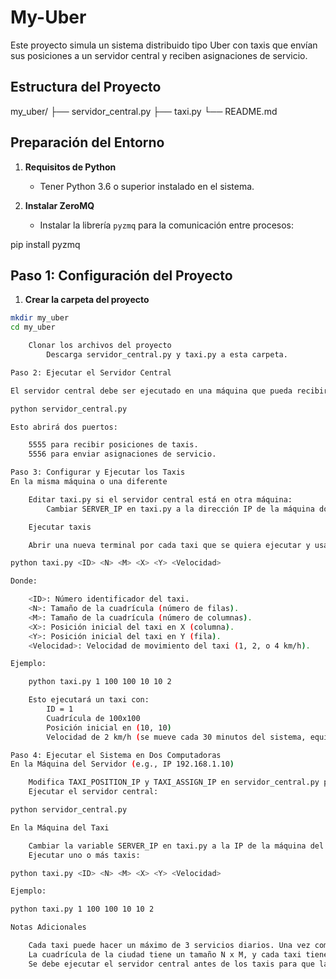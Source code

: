 # My-Uber

Este proyecto simula un sistema distribuido tipo Uber con taxis que envían sus posiciones a un servidor central y reciben asignaciones de servicio.

## Estructura del Proyecto

my_uber/ 
├── servidor_central.py 
├── taxi.py 
└── README.md

## Preparación del Entorno

1. **Requisitos de Python**
   - Tener Python 3.6 o superior instalado en el sistema.

2. **Instalar ZeroMQ**
   - Instalar la librería `pyzmq` para la comunicación entre procesos:

pip install pyzmq

## Paso 1: Configuración del Proyecto

1. **Crear la carpeta del proyecto**

```bash
mkdir my_uber
cd my_uber

    Clonar los archivos del proyecto
        Descarga servidor_central.py y taxi.py a esta carpeta.

Paso 2: Ejecutar el Servidor Central

El servidor central debe ser ejecutado en una máquina que pueda recibir conexiones de los taxis.

python servidor_central.py

Esto abrirá dos puertos:

    5555 para recibir posiciones de taxis.
    5556 para enviar asignaciones de servicio.

Paso 3: Configurar y Ejecutar los Taxis
En la misma máquina o una diferente

    Editar taxi.py si el servidor central está en otra máquina:
        Cambiar SERVER_IP en taxi.py a la dirección IP de la máquina donde está corriendo el servidor central.

    Ejecutar taxis

    Abrir una nueva terminal por cada taxi que se quiera ejecutar y usar el siguiente comando:

python taxi.py <ID> <N> <M> <X> <Y> <Velocidad>

Donde:

    <ID>: Número identificador del taxi.
    <N>: Tamaño de la cuadrícula (número de filas).
    <M>: Tamaño de la cuadrícula (número de columnas).
    <X>: Posición inicial del taxi en X (columna).
    <Y>: Posición inicial del taxi en Y (fila).
    <Velocidad>: Velocidad de movimiento del taxi (1, 2, o 4 km/h).

Ejemplo:

    python taxi.py 1 100 100 10 10 2

    Esto ejecutará un taxi con:
        ID = 1
        Cuadrícula de 100x100
        Posición inicial en (10, 10)
        Velocidad de 2 km/h (se mueve cada 30 minutos del sistema, equivalente a 15 segundos de tiempo real).

Paso 4: Ejecutar el Sistema en Dos Computadoras
En la Máquina del Servidor (e.g., IP 192.168.1.10)

    Modifica TAXI_POSITION_IP y TAXI_ASSIGN_IP en servidor_central.py para que coincidan con la IP de la máquina del servidor o usa "0.0.0.0" para aceptar conexiones de cualquier IP.
    Ejecutar el servidor central:

python servidor_central.py

En la Máquina del Taxi

    Cambiar la variable SERVER_IP en taxi.py a la IP de la máquina del servidor (e.g., 192.168.1.10).
    Ejecutar uno o más taxis:

python taxi.py <ID> <N> <M> <X> <Y> <Velocidad>

Ejemplo:

python taxi.py 1 100 100 10 10 2

Notas Adicionales

    Cada taxi puede hacer un máximo de 3 servicios diarios. Una vez completados, el taxi finalizará su operación.
    La cuadrícula de la ciudad tiene un tamaño N x M, y cada taxi tiene una velocidad que define cuánto se mueve por unidad de tiempo.
    Se debe ejecutar el servidor central antes de los taxis para que las posiciones y servicios puedan ser correctamente gestionados.

